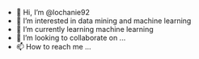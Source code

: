 - 👋 Hi, I’m @lochanie92
- 👀 I’m interested in data mining and machine learning
- 🌱 I’m currently learning machine learning
- 💞️ I’m looking to collaborate on ...
- 📫 How to reach me ...

<!---
lochanie92/lochanie92 is a ✨ special ✨ repository because its `README.md` (this file) appears on your GitHub profile.
You can click the Preview link to take a look at your changes.
--->

